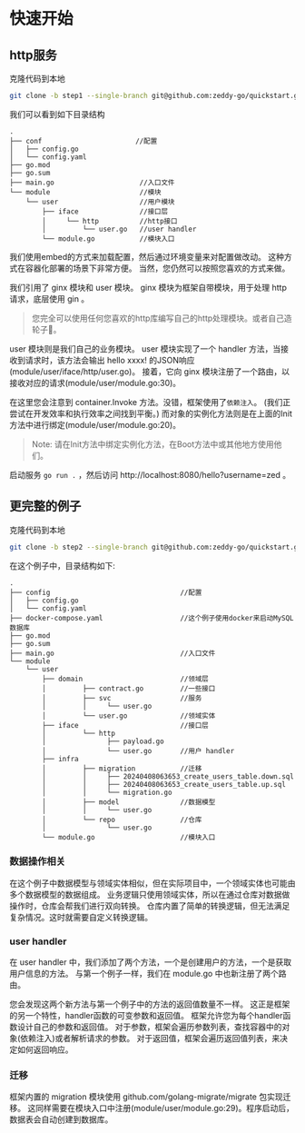 # 快速开始
## http服务
   克隆代码到本地
   ```bash
   git clone -b step1 --single-branch git@github.com:zeddy-go/quickstart.git
   ```
   我们可以看到如下目录结构
   ```
   .
   ├── conf                       //配置
   │   ├── config.go
   │   └── config.yaml
   ├── go.mod
   ├── go.sum
   ├── main.go                     //入口文件
   └── module                      //模块
       └── user                    //用户模块
           ├── iface               //接口层
           │     └── http          //http接口
           │         └── user.go   //user handler
           └── module.go           //模块入口
   ```
   我们使用embed的方式来加载配置，然后通过环境变量来对配置做改动。
   这种方式在容器化部署的场景下非常方便。
   当然，您仍然可以按照您喜欢的方式来做。

   我们引用了 ginx 模块和 user 模块。
   ginx 模块为框架自带模块，用于处理 http 请求，底层使用 gin 。
   > 您完全可以使用任何您喜欢的http库编写自己的http处理模块。或者自己造轮子:100:。
   
   user 模块则是我们自己的业务模块。
   user 模块实现了一个 handler 方法，当接收到请求时，该方法会输出 hello xxxx! 的JSON响应(module/user/iface/http/user.go)。
   接着，它向 ginx 模块注册了一个路由，以接收对应的请求(module/user/module.go:30)。
   
   在这里您会注意到 container.Invoke 方法。没错，框架使用了`依赖注入`。
   (我们正尝试在开发效率和执行效率之间找到平衡。)
   而对象的实例化方法则是在上面的Init方法中进行绑定(module/user/module.go:20)。

   > Note: 请在Init方法中绑定实例化方法，在Boot方法中或其他地方使用他们。

   启动服务 `go run .` ，然后访问 http://localhost:8080/hello?username=zed 。
## 更完整的例子
克隆代码到本地
   ```bash
   git clone -b step2 --single-branch git@github.com:zeddy-go/quickstart.git
   ```
在这个例子中，目录结构如下:
   ```
   .
   ├── config                                //配置
   │   ├── config.go
   │   └── config.yaml
   ├── docker-compose.yaml                   //这个例子使用docker来启动MySQL数据库
   ├── go.mod
   ├── go.sum
   ├── main.go                               //入口文件
   └── module
       └── user
           ├── domain                        //领域层
           │         ├── contract.go         //一些接口
           │         ├── svc                 //服务
           │         │     └── user.go
           │         └── user.go             //领域实体
           ├── iface                         //接口层
           │         └── http
           │               ├── payload.go
           │               └── user.go       //用户 handler
           ├── infra
           │         ├── migration           //迁移
           │         │     ├── 20240408063653_create_users_table.down.sql
           │         │     ├── 20240408063653_create_users_table.up.sql
           │         │     └── migration.go
           │         ├── model               //数据模型
           │         │     └── user.go
           │         └── repo                //仓库
           │               └── user.go
           └── module.go                     //模块入口
   ```
### 数据操作相关
在这个例子中数据模型与领域实体相似，但在实际项目中，一个领域实体也可能由多个数据模型的数据组成。
业务逻辑只使用领域实体，所以在通过仓库对数据做操作时，仓库会帮我们进行双向转换。
仓库内置了简单的转换逻辑，但无法满足复杂情况。这时就需要自定义转换逻辑。

### user handler
在 user handler 中，我们添加了两个方法，一个是创建用户的方法，一个是获取用户信息的方法。
与第一个例子一样，我们在 module.go 中也新注册了两个路由。

您会发现这两个新方法与第一个例子中的方法的返回值数量不一样。
这正是框架的另一个特性，handler函数的可变参数和返回值。
框架允许您为每个handler函数设计自己的参数和返回值。
对于参数，框架会遍历参数列表，查找容器中的对象(依赖注入)或者解析请求的参数。
对于返回值，框架会遍历返回值列表，来决定如何返回响应。

### 迁移
框架内置的 migration 模块使用 github.com/golang-migrate/migrate 包实现迁移。
这同样需要在模块入口中注册(module/user/module.go:29)。程序启动后，数据表会自动创建到数据库。
